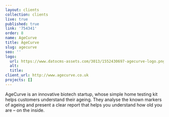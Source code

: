 ```yaml
---
layout: clients
collection: clients
live: true
published: true
link: '754341'
order: 8
name: AgeCurve
title: AgeCurve
slug: agecurve
seo: ''
logo:
  url: https://www.datocms-assets.com/3013/1552430697-agecurve-logo.png
  alt: 
  title: 
client_url: http://www.agecurve.co.uk
projects: []
---
```


AgeCurve is an innovative biotech startup, whose simple home testing kit helps customers understand their ageing. They analyse the known markers of ageing and present a clear report that helps you understand how old you are – on the inside.